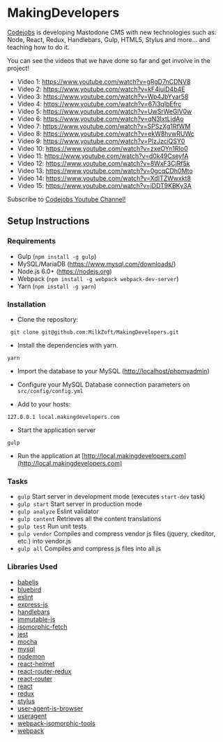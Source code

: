 # MakingDevelopers

<a href="https://www.codejobs.biz" target="_blank" title="Codejobs">Codejobs</a> is developing Mastodone CMS with new technologies such as: Node, React, Redux, Handlebars, Gulp, HTML5, Stylus and more... and teaching how to do it.

You can see the videos that we have done so far and get involve in the project!

* Video 1: https://www.youtube.com/watch?v=gRgD7nCDNV8
* Video 2: https://www.youtube.com/watch?v=kF4iuiD4b4E
* Video 3: https://www.youtube.com/watch?v=Wp4JbYyar58
* Video 4: https://www.youtube.com/watch?v=67i3qIbEfrc
* Video 5: https://www.youtube.com/watch?v=UwSrWeGlV0w
* Video 6: https://www.youtube.com/watch?v=qN3IxtLjdAo
* Video 7: https://www.youtube.com/watch?v=SPSzXg1RfWM
* Video 8: https://www.youtube.com/watch?v=ekW8hvwRUWc
* Video 9: https://www.youtube.com/watch?v=PlzJzciQSY0
* Video 10: https://www.youtube.com/watch?v=zxeOYn1RIo0
* Video 11: https://www.youtube.com/watch?v=d0k49CseyfA
* Video 12: https://www.youtube.com/watch?v=8WxF3CjRf5k
* Video 13: https://www.youtube.com/watch?v=0gcqCDh0Mto
* Video 14: https://www.youtube.com/watch?v=XdITZWwxkt8
* Video 15: https://www.youtube.com/watch?v=jDDT9KBKy3A

Subscribe to <a href="https://www.youtube.com/codejobs?sub_confirmation=1" target="_blank" title="Codejobs Youtube Channel!">Codejobs Youtube Channel!</a>

## Setup Instructions

### Requirements

* Gulp (`npm install -g gulp`)
* MySQL/MariaDB (https://www.mysql.com/downloads/)
* Node.js 6.0+ (https://nodejs.org)
* Webpack (`npm install -g webpack webpack-dev-server`)
* Yarn (`npm install -g yarn`)

### Installation

* Clone the repository:

```
 git clone git@github.com:MilkZoft/MakingDevelopers.git
```

* Install the dependencies with yarn.

```
yarn
```

* Import the database to your MySQL ([http://localhost/phpmyadmin](http://localhost/phpmyadmin))

* Configure your MySQL Database connection parameters on `src/config/config.yml`

* Add to your hosts:

```
127.0.0.1 local.makingdevelopers.com
```

* Start the application server

```
gulp
```

* Run the application at [http://local.makingdevelopers.com](http://local.makingdevelopers.com)

### Tasks

- `gulp` Start server in development mode (executes `start-dev` task)
- `gulp start` Start server in production mode
- `gulp analyze` Eslint validator
- `gulp content` Retrieves all the content translations
- `gulp test` Run unit tests
- `gulp vendor` Compiles and compress vendor js files (jquery, ckeditor, etc.) into vendor.js
- `gulp all` Compiles and compress js files into all.js

### Libraries Used

- [babeljs](https://babeljs.io/)
- [bluebird](https://github.com/petkaantonov/bluebird)
- [eslint](http://eslint.org/)
- [express-js](http://expressjs.com/)
- [handlebars](handlebarsjs.com)
- [immutable-js](http://facebook.github.io/immutable-js)
- [isomorphic-fetch](https://github.com/matthew-andrews/isomorphic-fetch)
- [jest](https://github.com/facebook/jest) 
- [mocha](https://mochajs.org) 
- [mysql](http://mysql.com)
- [nodemon](http://nodemon.io)
- [react-helmet](https://github.com/nfl/react-helmet)
- [react-router-redux](https://github.com/reactjs/react-router-redux)
- [react-router](https://github.com/rackt/react-router)
- [react](http://facebook.github.io/react/)
- [redux](http://rackt.github.io/redux/)
- [stylus](http://stylus-lang.com)
- [user-agent-is-browser](https://github.com/stuartpb/user-agent-is-browser)
- [useragent](https://github.com/3rd-Eden/useragent)
- [webpack-isomorphic-tools](https://github.com/halt-hammerzeit/webpack-isomorphic-tools)
- [webpack](http://webpack.github.io/)
